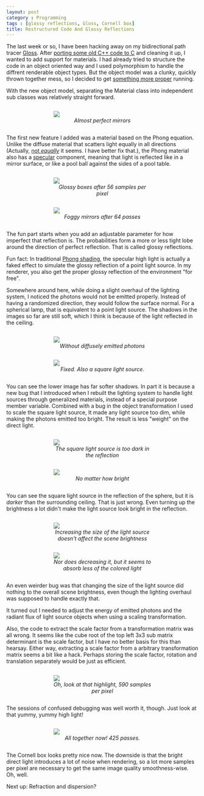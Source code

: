```yaml
---
layout: post
category : Programming
tags : [glossy reflections, Gloss, Cornell box]
title: Restructured Code And Glossy Reflections
---
```



<style type="text/css">

	div.image-box {

		width: 256px;

		margin: 2em auto;
	}

	div.image-box i {

		display: block;
		text-align: center;
	}

</style>

The last week or so, I have been hacking away on my bidirectional path tracer [Gloss](https://github.com/geon/gloss). After [porting some old C++ code to C](http://geon.github.io/programming/2013/08/22/gloss-my-bidirectional-path-tracer/) and cleaning it up, I wanted to add support for materials. I had already tried to structure the code in an object oriented way and I used polymorphism to handle the diffrent renderable object types. But the object model was a clunky, quickly thrown together mess, so I decided to get [something more proper](http://geon.github.io/programming/2013/09/01/object-oriented-c/) running.

With the new object model, separating the Material class into independent sub classes was relatively straight forward.

<div class="image-box">
	<img src="/assets/posts/2013-09-01-restructured-code-and-glossy-reflections/01 - Almost perfect mirrors.png">
	<i>Almost perfect mirrors</i>
</div>

The first new feature I added was a material based on the Phong equation. Unlike the diffuse material that scatters light equally in all directions (Actually, [not *equally*](http://en.wikipedia.org/wiki/Diffuse_reflection) it seems. I have better fix that.), the Phong material also has a [specular](http://en.wikipedia.org/wiki/Specular_reflection) component, meaning that light is reflected like in a mirror surface, or like a pool ball against the sides of a pool table.

<div class="image-box">
	<img src="/assets/posts/2013-09-01-restructured-code-and-glossy-reflections/02 - Glossy boxes after 56 samples per pixel.png">
	<i>Glossy boxes after 56 samples per pixel</i>
</div>

<div class="image-box">
	<img src="/assets/posts/2013-09-01-restructured-code-and-glossy-reflections/03 - Foggy mirrors after 64 passes.png">
	<i>Foggy mirrors after 64 passes</i>
</div>

The fun part starts when you add an adjustable parameter for how imperfect that reflection is. The probabilities form a more or less tight lobe around the direction of perfect reflection. That is called glossy reflections.

Fun fact: In traditional [Phong shading](http://en.wikipedia.org/wiki/Phong_shading), the specular high light is actually a faked effect to simulate the glossy reflection of a point light source. In my renderer, you also get the proper glossy reflection of the environment "for free".

Somewhere around here, while doing a slight overhaul of the lighting system, I noticed the photons would not be emitted properly. Instead of having a randomized direction, they would follow the surface normal. For a spherical lamp, that is equivalent to a point light source. The shadows in the images so far are still soft, which I think is because of the light reflected in the ceiling.

<div class="image-box">
	<img src="/assets/posts/2013-09-01-restructured-code-and-glossy-reflections/04 - Without diffusely emitted photons.png">
	<i>Without diffusely emitted photons</i>
</div>

<div class="image-box">
	<img src="/assets/posts/2013-09-01-restructured-code-and-glossy-reflections/05 - Square light source.png">
	<i>Fixed. Also a square light source.</i>
</div>

You can see the lower image has far softer shadows. In part it is because a new bug that I introduced when I rebuilt the lighting system to handle light sources through generalized materials, instead of a special purpose member variable. Combined with a bug in the object transformation I used to scale the square light source, It made any light source too dim, while making the photons emitted too bright. The result is less "weight" on the direct light.

<div class="image-box">
	<img src="/assets/posts/2013-09-01-restructured-code-and-glossy-reflections/06 - The square light source is too dark in the reflection.png">
	<i>The square light source is too dark in the reflection</i>
</div>

<div class="image-box">
	<img src="/assets/posts/2013-09-01-restructured-code-and-glossy-reflections/07 - No matter how bright.png">
	<i>No matter how bright</i>
</div>

You can see the square light source in the reflection of the sphere, but it is *darker* than the surrounding ceiling. That is just wrong. Even turning up the brightness a lot didn't make the light source look bright in the reflection.

<div class="image-box">
	<img src="/assets/posts/2013-09-01-restructured-code-and-glossy-reflections/08 - Increasing the size of the light source doesn't affect the scene brightness.png">
	<i>Increasing the size of the light source doesn't affect the scene brightness</i>
</div>

<div class="image-box">
	<img src="/assets/posts/2013-09-01-restructured-code-and-glossy-reflections/09 - Nor does decreasing it, but it seems to absorb less of the colored light.png">
	<i>Nor does decreasing it, but it seems to absorb less of the colored light</i>
</div>

An even weirder bug was that changing the size of the light source did nothing to the overall scene brightness, even though the lighting overhaul was supposed to handle exactly that.

It turned out I needed to adjust the energy of emitted photons and the radiant flux of light source objects when using a scaling transformation.

Also, the code to extract the scale factor from a transformation matrix was all wrong. It seems like the cube root of the top left 3x3 sub matrix determinant is the scale factor, but I have no better basis for this than hearsay. Either way, extracting a scale factor from a arbitrary transformation matrix seems a bit like a hack. Perhaps storing the scale factor, rotation and translation separately would be just as efficient.

<div class="image-box">
	<img src="/assets/posts/2013-09-01-restructured-code-and-glossy-reflections/10 - Oh, look at that highlight, 590 samples per pixel.png">
	<i>Oh, look at that highlight, 590 samples per pixel</i>
</div>

The sessions of confused debugging was well worth it, though. Just look at that yummy, yummy high light!

<div class="image-box">
	<img src="/assets/posts/2013-09-01-restructured-code-and-glossy-reflections/11 - All together now! 425 passes.png">
	<i>All together now! 425 passes.</i>
</div>

The Cornell box looks pretty nice now. The downside is that the bright direct light introduces a lot of noise when rendering, so a lot more samples per pixel are necessary to get the same image quality smoothness-wise. Oh, well.

Next up: Refraction and dispersion?
